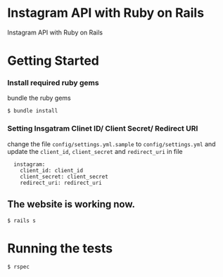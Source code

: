 # Instagram API with Ruby on Rails

Instagram API with Ruby on Rails

# Getting Started

### Install required ruby gems

bundle the ruby gems

```
$ bundle install
```

### Setting Insgatram Clinet ID/ Client Secret/ Redirect URI

change the file  `config/settings.yml.sample` to `config/settings.yml` and 
update the `client_id`, `client_secret` and `redirect_uri` in file

```
  instagram:
    client_id: client_id
    client_secret: client_secret
    redirect_uri: redirect_uri
```

## The website is working now.

```
$ rails s
```

# Running the tests

```
$ rspec
```